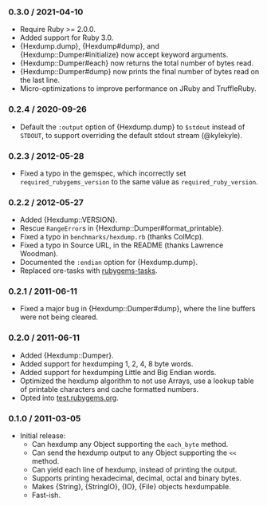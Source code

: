 ### 0.3.0 / 2021-04-10

* Require Ruby >= 2.0.0.
* Added support for Ruby 3.0.
* {Hexdump.dump}, {Hexdump#dump}, and {Hexdump::Dumper#initialize} now accept
  keyword arguments.
* {Hexdump::Dumper#each} now returns the total number of bytes read.
* {Hexdump::Dumper#dump} now prints the final number of bytes read on the last
  line.
* Micro-optimizations to improve performance on JRuby and TruffleRuby.

### 0.2.4 / 2020-09-26

* Default the `:output` option of {Hexdump.dump} to `$stdout` instead of
  `STDOUT`, to support overriding the default stdout stream (@kylekyle).

### 0.2.3 / 2012-05-28

* Fixed a typo in the gemspec, which incorrectly set
  `required_rubygems_version` to the same value as `required_ruby_version`.

### 0.2.2 / 2012-05-27

* Added {Hexdump::VERSION}.
* Rescue `RangeError`s in {Hexdump::Dumper#format_printable}.
* Fixed a typo in `benchmarks/hexdump.rb` (thanks ColMcp).
* Fixed a typo in Source URL, in the README (thanks Lawrence Woodman).
* Documented the `:endian` option for {Hexdump.dump}.
* Replaced ore-tasks with
  [rubygems-tasks](https://github.com/postmodern/rubygems-tasks#readme).

### 0.2.1 / 2011-06-11

* Fixed a major bug in {Hexdump::Dumper#dump}, where the line buffers
  were not being cleared.

### 0.2.0 / 2011-06-11

* Added {Hexdump::Dumper}.
* Added support for hexdumping 1, 2, 4, 8 byte words.
* Added support for hexdumping Little and Big Endian words.
* Optimized the hexdump algorithm to not use Arrays, use a lookup table
  of printable characters and cache formatted numbers.
* Opted into [test.rubygems.org](http://test.rubygems.org/).

### 0.1.0 / 2011-03-05

* Initial release:
  * Can hexdump any Object supporting the `each_byte` method.
  * Can send the hexdump output to any Object supporting the `<<` method.
  * Can yield each line of hexdump, instead of printing the output.
  * Supports printing hexadecimal, decimal, octal and binary bytes.
  * Makes {String}, {StringIO}, {IO}, {File} objects hexdumpable.
  * Fast-ish.

